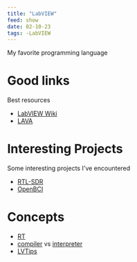 ```yaml
---
title: "LabVIEW"
feed: show
date: 02-10-23
tags: -LabVIEW
---
```

My favorite programming language

# Good links
Best resources
- [LabVIEW Wiki](https://labviewwiki.org/wiki/Home)
- [LAVA](https://lavag.org/)

# Interesting Projects
Some interesting projects I've encountered
- [RTL-SDR](notes/electrical/RF/RTLSDR/LabVIEW-RTL-SDR-Resources.md)
- [OpenBCI](notes/electrical/biomedical/openBCI/OpenBCI.md)

# Concepts
- [RT](notes/software/labview/RT.FPGA/RT.md)
- [compiler](notes/software/labview/compiler.md) vs [interpreter](notes/software/labview/interpreter.md)
- [LVTips](notes/software/labview/LVTips.md)

